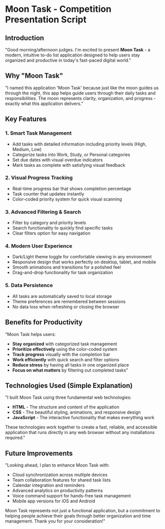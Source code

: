 # Moon Task - Competition Presentation Script

## Introduction
"Good morning/afternoon judges. I'm excited to present **Moon Task** - a modern, intuitive to-do list application designed to help users stay organized and productive in today's fast-paced digital world."

## Why "Moon Task"
"I named this application 'Moon Task' because just like the moon guides us through the night, this app helps guide users through their daily tasks and responsibilities. The moon represents clarity, organization, and progress - exactly what this application delivers."

## Key Features

### 1. **Smart Task Management**
- Add tasks with detailed information including priority levels (High, Medium, Low)
- Categorize tasks into Work, Study, or Personal categories
- Set due dates with visual overdue indicators
- Mark tasks as complete with satisfying visual feedback

### 2. **Visual Progress Tracking**
- Real-time progress bar that shows completion percentage
- Task counter that updates instantly
- Color-coded priority system for quick visual scanning

### 3. **Advanced Filtering & Search**
- Filter by category and priority levels
- Search functionality to quickly find specific tasks
- Clear filters option for easy navigation

### 4. **Modern User Experience**
- Dark/Light theme toggle for comfortable viewing in any environment
- Responsive design that works perfectly on desktop, tablet, and mobile
- Smooth animations and transitions for a polished feel
- Drag-and-drop functionality for task organization

### 5. **Data Persistence**
- All tasks are automatically saved to local storage
- Theme preferences are remembered between sessions
- No data loss when refreshing or closing the browser

## Benefits for Productivity

"Moon Task helps users:
- **Stay organized** with categorized task management
- **Prioritize effectively** using the color-coded system
- **Track progress** visually with the completion bar
- **Work efficiently** with quick search and filter options
- **Reduce stress** by having all tasks in one organized place
- **Focus on what matters** by filtering out completed tasks"

## Technologies Used (Simple Explanation)

"I built Moon Task using three fundamental web technologies:
- **HTML** - The structure and content of the application
- **CSS** - The beautiful styling, animations, and responsive design
- **JavaScript** - The interactive functionality that makes everything work

These technologies work together to create a fast, reliable, and accessible application that runs directly in any web browser without any installations required."

## Future Improvements

"Looking ahead, I plan to enhance Moon Task with:
- Cloud synchronization across multiple devices
- Team collaboration features for shared task lists
- Calendar integration and reminders
- Advanced analytics on productivity patterns
- Voice command support for hands-free task management
- Mobile app versions for iOS and Android

Moon Task represents not just a functional application, but a commitment to helping people achieve their goals through better organization and time management. Thank you for your consideration!"
